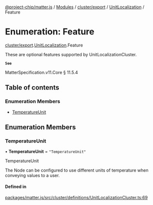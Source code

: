 [@project-chip/matter.js](../README.md) / [Modules](../modules.md) / [cluster/export](../modules/cluster_export.md) / [UnitLocalization](../modules/cluster_export.UnitLocalization.md) / Feature

# Enumeration: Feature

[cluster/export](../modules/cluster_export.md).[UnitLocalization](../modules/cluster_export.UnitLocalization.md).Feature

These are optional features supported by UnitLocalizationCluster.

**`See`**

MatterSpecification.v11.Core § 11.5.4

## Table of contents

### Enumeration Members

- [TemperatureUnit](cluster_export.UnitLocalization.Feature.md#temperatureunit)

## Enumeration Members

### TemperatureUnit

• **TemperatureUnit** = ``"TemperatureUnit"``

TemperatureUnit

The Node can be configured to use different units of temperature when conveying values to a user.

#### Defined in

[packages/matter.js/src/cluster/definitions/UnitLocalizationCluster.ts:69](https://github.com/project-chip/matter.js/blob/904d0c9b952b91f28a21803759c5e5c66ee4d272/packages/matter.js/src/cluster/definitions/UnitLocalizationCluster.ts#L69)
